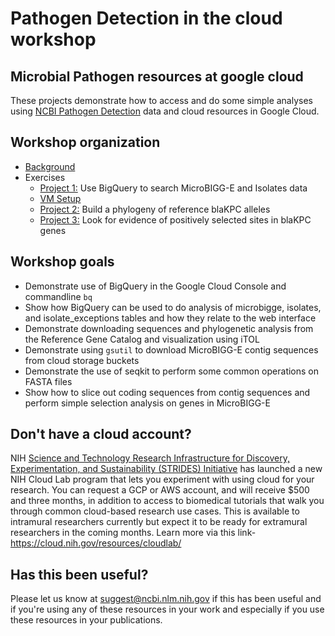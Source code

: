 Pathogen Detection in the cloud workshop
====================================

## Microbial Pathogen resources at google cloud

These projects demonstrate how to access and do some simple analyses using [NCBI Pathogen Detection](https://www.ncbi.nlm.nih.gov/pathogens/) data and cloud resources in Google Cloud.

Workshop organization
----------------------
- [Background](Pathogen-Background)
- Exercises
    + [Project 1:](Project-1) Use BigQuery to search MicroBIGG-E and Isolates data
    + [VM Setup](Setup)
    + [Project 2:](Project-2) Build a phylogeny of reference blaKPC alleles
    + [Project 3:](Project-3) Look for evidence of positively selected sites in blaKPC genes

Workshop goals
---------------
- Demonstrate use of BigQuery in the Google Cloud Console and commandline `bq` 
- Show how BigQuery can be used to do analysis of microbigge, isolates, and
  isolate_exceptions tables and how they relate to the web interface
- Demonstrate downloading sequences and phylogenetic analysis from the
  Reference Gene Catalog and visualization using iTOL
- Demonstrate using `gsutil` to download MicroBIGG-E contig sequences from
  cloud storage buckets
- Demonstrate the use of seqkit to perform some common operations on FASTA
  files
- Show how to slice out coding sequences from contig sequences and perform
  simple selection analysis on genes in MicroBIGG-E


Don't have a cloud account?
-----------------------------
NIH [Science and Technology Research Infrastructure for Discovery,
Experimentation, and Sustainability (STRIDES) Initiative](https://datascience.nih.gov/strides) has launched a new NIH
Cloud Lab program that lets you experiment with using cloud for your research.
You can request a GCP or AWS account, and will receive $500 and three months,
in addition to access to biomedical tutorials that walk you through common
cloud-based research use cases. This is available to intramural researchers
currently but expect it to be ready for extramural researchers in the coming
months. Learn more via this link- <https://cloud.nih.gov/resources/cloudlab/>

Has this been useful?
-----------------------

Please let us know at suggest@ncbi.nlm.nih.gov if this has been useful and if
you're using any of these resources in your work and especially if you use
these resources in your publications.
